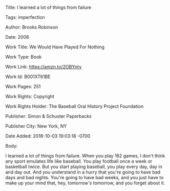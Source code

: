 Title:  I learned a lot of things from failure

Tags:   imperfection

Author: Brooks Robinson

Date:   2008

Work Title: We Would Have Played For Nothing

Work Type: Book

Work Link: https://amzn.to/2OBYnty

Work Id: B001XT61BE

Work Pages: 251

Work Rights: Copyright

Work Rights Holder: The Baseball Oral History Project Foundation

Publisher: Simon & Schuster Paperbacks

Publisher City: New York, NY

Date Added: 2018-10-03 19:03:18 -0700

Body: 

I learned a lot of things from failure. When you play 162 games, I don't think any sport emulates life like baseball. You play football once a week or basketball twice. But you start playing baseball, you play every day, day in and day out. And you understand in a hurry that you're going to have bad days and bad nights. You're going to have bad weeks, and you just have to make up your mind that, hey, tomorrow's tomorrow, and you forget about it. 

